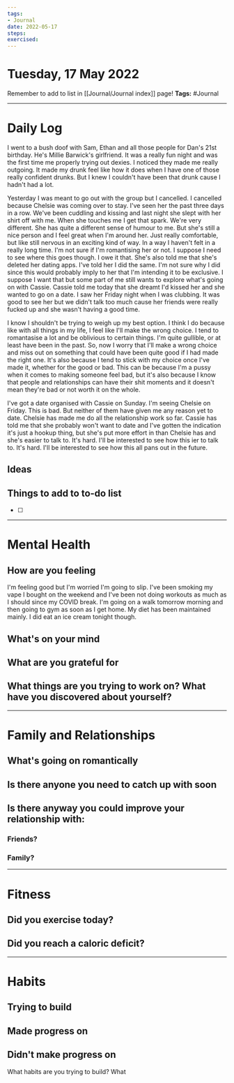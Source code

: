 ```yaml
---
tags: 
- Journal
date: 2022-05-17
steps:
exercised:
---
```

# Tuesday, 17 May 2022

Remember to add to list in [[Journal/Journal index]] page!
**Tags:** #Journal 

---
# Daily Log
I went to a bush doof with Sam, Ethan and all those people for Dan's 21st birthday. He's Millie Barwick's girlfriend. It was a really fun night and was the first time me properly trying out dexies. I noticed they made me really outgoing. It made my drunk feel like how it does when I have one of those really confident drunks. But I knew I couldn't have been that drunk cause I hadn't had a lot. 

Yesterday I was meant to go out with the group but I cancelled. I cancelled because Chelsie was coming over to stay. I've seen her the past three days in a row. We've been cuddling and kissing and last night she slept with her shirt off with me. When she touches me I get that spark. We're very different. She has quite a different sense of humour to me. But she's still a nice person and I feel great when I'm around her. Just really comfortable, but like still nervous in an exciting kind of way. In a way I haven't felt in a really long time. I'm not sure if I'm romantising her or not. I suppose I need to see where this goes though. I owe it that. She's also told me that she's deleted her dating apps. I've told her I did the same. I'm not sure why I did since this would probably imply to her that I'm intending it to be exclusive. I suppose I want that but some part of me still wants to explore what's going on with Cassie. Cassie told me today that she dreamt I'd kissed her and she wanted to go on a date. I saw her Friday night when I was clubbing. It was good to see her but we didn't talk too much cause her friends were really fucked up and she wasn't having a good time. 

I know I shouldn't be trying to weigh up my best option. I think I do because like with all things in my life, I feel like I'll make the wrong choice. I tend to romantasise a lot and be oblivious to certain things. I'm quite gullible, or at least have been in the past. So, now I worry that I'll make a wrong choice and miss out on something that could have been quite good if I had made the right one. It's also because I tend to stick with my choice once I've made it, whether for the good or bad. This can be because I'm a pussy when it comes to making someone feel bad, but it's also because I know that people and relationships can have their shit moments and it doesn't mean they're bad or not worth it on the whole. 

I've got a date organised with Cassie on Sunday. I'm seeing Chelsie on Friday. This is bad. But neither of them have given me any reason yet to date. Chelsie has made me do all the relationship work so far. Cassie has told me that she probably won't want to date and I've gotten the indication it's just a hookup thing, but she's put more effort in than Chelsie has and she's easier to talk to. It's hard. I'll be interested to see how this ier to talk to. It's hard. I'll be interested to see how this all pans out in the future.

## Ideas 

## Things to add to to-do list
- [ ] 

---
# Mental Health
## How are you feeling
I'm feeling good but I'm worried I'm going to slip. I've been smoking my vape I bought on the weekend and I've been not doing workouts as much as I should since my COVID break. I'm going on a walk tomorrow morning and then going to gym as soon as I get home. My diet has been maintained mainly. I did eat an ice cream tonight though. 

## What's on your mind

## What are you grateful for

## What things are you trying to work on? What have you discovered about yourself?

---
# Family and Relationships

## What's going on romantically

## Is there anyone you need to catch up with soon

## Is there anyway you could improve your relationship with:
### Friends?

### Family?


---
# Fitness
## Did you exercise today?

## Did you reach a caloric deficit?

---
# Habits
## Trying to build

## Made progress on

## Didn't make progress on
What habits are you trying to build? What


